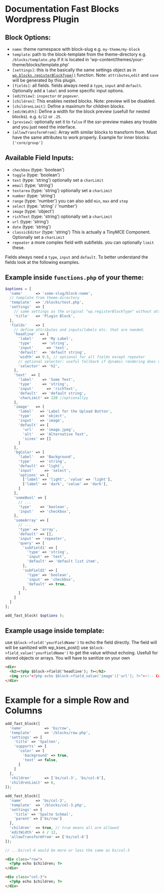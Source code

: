 # Documentation Fast Blocks Wordpress Plugin

## Block Options:
- `name`: theme namespace with block-slug e.g. `my-theme/my-block`
- `template`: path to the block-template from the theme-directory e.g. `/blocks/template.php` if it is located in 'wp-content/themes/your-theme/blocks/template.php'
- `[settings]`: this is the basically the same settings object as in [`wp.blocks.registerBlockType()`](https://developer.wordpress.org/block-editor/reference-guides/block-api/block-registration/) function. Note: `attributes`,`edit` and `save` will be generated by this plugin. 
- `[fields]`: all fields. fields always need a `type`, `input` and `default`. Optionally add a `label` and some specific input options.
- `[editView]`: `inspector` or `popover`.
- `[children]`: This enables nested blocks. Note: preview will be disabled.
- `[childrenLimit]`: Define a maximum for children blocks.
- `[editWidth]`: Define a width for the block preview (usefull for nested blocks). e.g. `6/12` or `.25`.
- `[preview]`: optionally set it to `false` if the ssr-preview makes any trouble and you just need the interface.
- `[allowTransformFrom]`: Array with similar blocks to transform from. Must have the same attributes to work properly. Example for inner blocks: `['core/group']`

## Available Field Inputs:
- `checkbox` (type: 'boolean')
- `toggle` (type: 'boolean')
- `text` (type: 'string') optionally set a `charLimit`
- `email` (type: 'string') 
- `textarea` (type: 'string') optionally set a `charLimit`
- `number` (type: 'string')
- `range` (type: 'number') you can also add `min`, `max` and `step`
- `select` (type: 'string' / 'number')
- `image` (type: 'object')
- `richText` (type: 'string') optionally set a `charLimit`
- `url` (type: 'string')
- `date` (type: 'string')
- `classicEditor` (type: 'string') This is actually a TinyMCE Component. Optionally set a `charLimit`
- `repeater` a more complex field with subfields. you can optionally `limit` these.

Fields always need a `type`, `input` and `default`.
To better understand the fields look at the following examples.

## Example inside `functions.php` of your theme:

```php
$options = [
  'name'      => 'some-slug/block-name',
  // template from theme-directory
  'template'  => '/blocks/test.php',
  'settings'  => [
    // same settings as the original "wp.registerBlockType" without attributes.
    'title'   => 'Plugin Block',
  ],
  'fields'    => [
    // define attributes and inputs/labels etc. that are needed.
    'headline'  => [
      'label'    => 'My Label',
      'type'     => 'string',
      'input'	   => 'text',
      'default'  => 'default string',
      'width' => 0.5, // optional for all fields except repeater
      // optional selector: useful fallback if dynamic rendering does not work. Also good for WP SEO PLugins.
      'selector' => 'h2',
    ],
    'text'  => [
      'label'    => 'Some Text',
      'type'     => 'string',
      'input'	   => 'richText',
      'default'  => 'default string',
      'charLimit' => 120 //optionallyy
    ],
    'image'   => [
      'label'   => 'Label for the Upload Button',
      'type'    => 'object',
      'input'   => 'image',
      'default' => [
        'url'   => 'image.jpeg',
        'alt'   => 'Alternative Text',
        'sizes' => []
      ]
    ],
    'bgColor' => [
      'label'   => 'Background',
      'type'    => 'string',
      'default' => 'light',
      'input'	  => 'select',
      'options' => [
        ['label' => 'light', 'value' => 'light'],
        ['label' => 'dark', 'value' => 'dark'],
      ]
    ],
    'someBool' => [
      // ...
      'type'    => 'boolean',
      'input'   => 'checkbox',
    ],
    'someArray' => [
      // ...
      'type' => 'array',
      'default' => [],
      'input' => 'repeater',
      'query' => [
        'subField1' => [
          'type' => 'string',
          'input' => 'text',
          'default' => 'default list item',
        ],
        'subField2' => [
          'type' => 'boolean',
          'input' => 'checkbox',
          'default' => true,
        ],
      ]
    ]
  ]
];

add_fast_block( $options );
```

## Example usage inside template:
use `$block->field('yourFieldName')` to echo the field directly. The field will will be sanitized with wp_kses_post()
use `$block->field_value('yourFieldName')` to get the value without echoing. Usefull for stored objects or arrays. You will have to sanitize on your own

```html
<div>
  <h2><?php $block->field('headline'); ?></h2>
  <img src="<?php echo $block->field_value('image')['url']; ?>"><!-- CAUTION: in production you should sanitize the value -->
</div>
```

# Example for a simple Row and Columns

```php 
add_fast_block([
  'name'          => 'bs/row',
  'template'      => '/blocks/row.php',
  'settings' => [
    'title' => 'Spalten',
    'supports' => [
      'color' => [
        'background' => true,
        'text' => false,
      ]
    ]
  ],
  'children'      => ['bs/col-3', 'bs/col-6'],
  'childrenLimit' => 6,
]);

add_fast_block([
  'name'      => 'bs/col-3',
  'template'  => '/blocks/col-3.php',
  'settings' => [
    'title' => 'Spalte Schmal',
    'parent' => ['bs/row']
  ],
  'children'  => true, // true means all are allowed
  'editWidth' => 4 / 12,
  'allowTransformFrom' => ['bs/col-6']
]);

// ...bs/col-6 would be more or less the same as bs/col-3
```

```html
<div class="row">
  <?php echo $children; ?>
</div>
```

```html
<div class="col-3">
  <?php echo $children; ?>
</div>
```